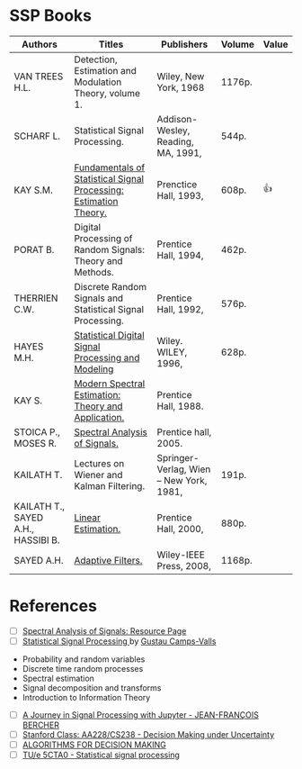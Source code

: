 # SSP Books

| Authors | Titles | Publishers | Volume | Value |
|-|-|-|-|-|
| VAN TREES H.L. | Detection, Estimation and Modulation Theory, volume 1. | Wiley, New York, 1968 |  1176p.|
| SCHARF L. | Statistical Signal Processing. | Addison-Wesley, Reading, MA, 1991, | 544p. |
| KAY S.M. | [Fundamentals of Statistical Signal Processing: Estimation Theory.](fundamentals-of-statistical-signal-processing-estimation-theory_compress.pdf) | Prenctice Hall, 1993, | 608p. | :+1: |
| PORAT B. | Digital Processing of Random Signals: Theory and Methods. | Prentice Hall, 1994, | 462p. |
| THERRIEN C.W. | Discrete Random Signals and Statistical Signal Processing. | Prentice Hall, 1992, | 576p. |
| HAYES M.H. | [Statistical Digital Signal Processing and Modeling](m_hayes_statistical_digital_signal_proc_part_1.pdf) | Wiley. WILEY, 1996, | 628p.|
| KAY S. | [Modern Spectral Estimation: Theory and Application.]((modern-spectral-estimation-theory-and-application.pdf)) | Prentice Hall, 1988. | | 
| STOICA P., MOSES R. | [Spectral Analysis of Signals.](StoicaM05.pdf) | Prentice hall, 2005. | |
| KAILATH T. | Lectures on Wiener and Kalman Filtering. | Springer-Verlag, Wien – New York, 1981, | 191p. |
| KAILATH T., SAYED A.H., HASSIBI B. | [Linear Estimation.](Linear_Estimation.pdf) | Prentice Hall, 2000, | 880p. |
| SAYED A.H. | [Adaptive Filters.](adaptative_filters.pdf)| Wiley-IEEE Press, 2008, | 1168p. |

# References

- [ ] [Spectral Analysis of Signals: Resource Page](http://www2.ece.ohio-state.edu/~randy/SAtext)
- [ ] [Statistical Signal Processing ](https://isp.uv.es/courses/ps_2014.pdf) by [Gustau Camps-Valls](https://www.uv.es/gcamps)
- Probability and random variables
- Discrete time random processes
- Spectral estimation
- Signal decomposition and transforms
- Introduction to Information Theory
- [ ] [A Journey in Signal Processing with Jupyter - JEAN-FRANÇOIS BERCHER](https://perso.esiee.fr/~bercherj/Lectures_SignalProcessing/Poly.pdf)
- [ ] [Stanford Class: AA228/CS238 - Decision Making under Uncertainty](https://aa228.stanford.edu/)
- [ ] [ALGORITHMS FOR DECISION MAKING](https://algorithmsbook.com/)
- [ ] [TU/e 5CTA0 - Statistical signal processing](https://signalprocessingsystems.netlify.app/courses/5cta0/5cta0/)

